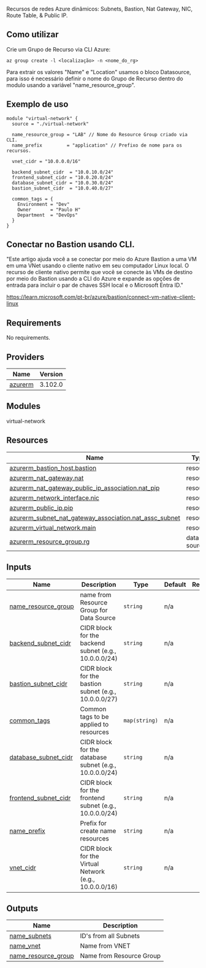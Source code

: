 Recursos de redes Azure dinâmicos: Subnets, Bastion, Nat Gateway, NIC, Route Table, & Public IP.

## Como utilizar
Crie um Grupo de Recurso via CLI Azure:
```
az group create -l <localização> -n <nome_do_rg>
```
Para extrair os valores "Name" e "Location" usamos o bloco Datasource, para isso é necessário definir o nome do Grupo de Recurso dentro do modulo usando a variável "name_resource_group".

## Exemplo de uso
```
module "virtual-network" {
  source = "./virtual-network"

  name_resource_group = "LAB" // Nome do Resource Group criado via CLI.
  name_prefix         = "application" // Prefixo de nome para os recursos.

  vnet_cidr = "10.0.0.0/16"

  backend_subnet_cidr  = "10.0.10.0/24"
  frontend_subnet_cidr = "10.0.20.0/24"
  database_subnet_cidr = "10.0.30.0/24"
  bastion_subnet_cidr  = "10.0.40.0/27"

  common_tags = {
    Environment = "Dev"
    Owner       = "Paulo H"
    Department  = "DevOps"
  }
}
```

## Conectar no Bastion usando CLI.
"Este artigo ajuda você a se conectar por meio do Azure Bastion a uma VM em uma VNet usando o cliente nativo em seu computador Linux local. O recurso de cliente nativo permite que você se conecte às VMs de destino por meio do Bastion usando a CLI do Azure e expande as opções de entrada para incluir o par de chaves SSH local e o Microsoft Entra ID."

https://learn.microsoft.com/pt-br/azure/bastion/connect-vm-native-client-linux

## Requirements

No requirements.

## Providers

| Name | Version |
|------|---------|
| <a name="provider_azurerm"></a> [azurerm](#provider\_azurerm) | 3.102.0 |

## Modules

virtual-network

## Resources

| Name | Type |
|------|------|
| [azurerm_bastion_host.bastion](https://registry.terraform.io/providers/hashicorp/azurerm/latest/docs/resources/bastion_host) | resource |
| [azurerm_nat_gateway.nat](https://registry.terraform.io/providers/hashicorp/azurerm/latest/docs/resources/nat_gateway) | resource |
| [azurerm_nat_gateway_public_ip_association.nat_pip](https://registry.terraform.io/providers/hashicorp/azurerm/latest/docs/resources/nat_gateway_public_ip_association) | resource |
| [azurerm_network_interface.nic](https://registry.terraform.io/providers/hashicorp/azurerm/latest/docs/resources/network_interface) | resource |
| [azurerm_public_ip.pip](https://registry.terraform.io/providers/hashicorp/azurerm/latest/docs/resources/public_ip) | resource |
| [azurerm_subnet_nat_gateway_association.nat_assc_subnet](https://registry.terraform.io/providers/hashicorp/azurerm/latest/docs/resources/subnet_nat_gateway_association) | resource |
| [azurerm_virtual_network.main](https://registry.terraform.io/providers/hashicorp/azurerm/latest/docs/resources/virtual_network) | resource |
| [azurerm_resource_group.rg](https://registry.terraform.io/providers/hashicorp/azurerm/latest/docs/data-sources/resource_group) | data source |

## Inputs

| Name | Description | Type | Default | Required |
|------|-------------|------|---------|:--------:|
| <a name="input_name_resource_group"></a> [name\_resource\_group](#input\_vnet\_cidr) | name from Resource Group for Data Source | `string` | n/a | yes |
| <a name="input_backend_subnet_cidr"></a> [backend\_subnet\_cidr](#input\_backend\_subnet\_cidr) | CIDR block for the backend subnet (e.g., 10.0.0.0/24) | `string` | n/a | yes |
| <a name="input_bastion_subnet_cidr"></a> [bastion\_subnet\_cidr](#input\_bastion\_subnet\_cidr) | CIDR block for the bastion subnet (e.g., 10.0.0.0/27) | `string` | n/a | yes |
| <a name="input_common_tags"></a> [common\_tags](#input\_common\_tags) | Common tags to be applied to resources | `map(string)` | n/a | yes |
| <a name="input_database_subnet_cidr"></a> [database\_subnet\_cidr](#input\_database\_subnet\_cidr) | CIDR block for the database subnet (e.g., 10.0.0.0/24) | `string` | n/a | yes |
| <a name="input_frontend_subnet_cidr"></a> [frontend\_subnet\_cidr](#input\_frontend\_subnet\_cidr) | CIDR block for the frontend subnet (e.g., 10.0.0.0/24) | `string` | n/a | yes |
| <a name="input_name_prefix"></a> [name\_prefix](#input\_name\_prefix) | Prefix for create name resources | `string` | n/a | yes |
| <a name="input_vnet_cidr"></a> [vnet\_cidr](#input\_vnet\_cidr) | CIDR block for the Virtual Network (e.g., 10.0.0.0/16) | `string` | n/a | yes |


## Outputs

| Name | Description |
|------|-------------|
| <a name="output_name_subnets"></a> [name\_subnets](#output\_name\_subnets) | ID's from all Subnets |
| <a name="output_name_vnet"></a> [name\_vnet](#output\_name\_vnet) | Name from VNET |
| <a name="output_name_resource_group"></a> [name\_resource\_group](#output\_name\_resource\_group) | Name from Resource Group |
